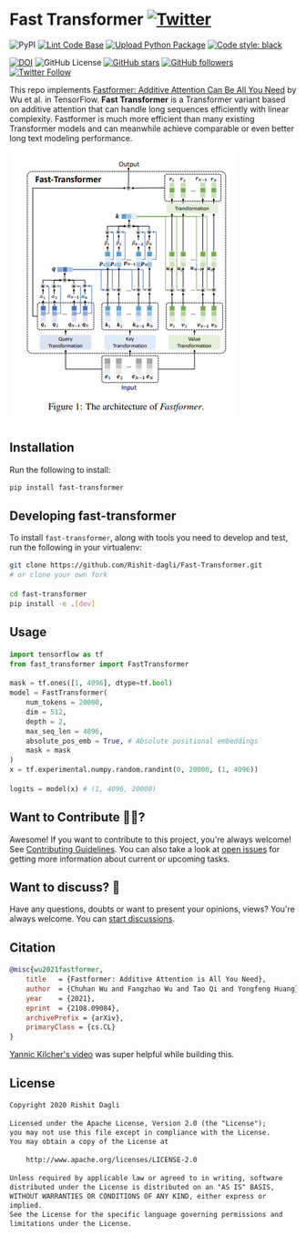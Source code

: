 # Fast Transformer [![Twitter](https://img.shields.io/twitter/url?style=social&url=https%3A%2F%2Fgithub.com%2FRishit-dagli%2FFast-Transformer)](https://twitter.com/intent/tweet?text=Wow:&url=https%3A%2F%2Fgithub.com%2FRishit-dagli%2FFast-Transformer)

![PyPI](https://img.shields.io/pypi/v/fast-transformer)
[![Lint Code Base](https://github.com/Rishit-dagli/Fast-Transformer/actions/workflows/linter.yml/badge.svg)](https://github.com/Rishit-dagli/Fast-Transformer/actions/workflows/linter.yml)
[![Upload Python Package](https://github.com/Rishit-dagli/Fast-Transformer/actions/workflows/python-publish.yml/badge.svg)](https://github.com/Rishit-dagli/Fast-Transformer/actions/workflows/python-publish.yml)
[![Code style: black](https://img.shields.io/badge/code%20style-black-000000.svg)](https://github.com/psf/black)

[![DOI](https://zenodo.org/badge/DOI/10.5281/zenodo.5406025.svg)](https://doi.org/10.5281/zenodo.5406025)
![GitHub License](https://img.shields.io/github/license/Rishit-dagli/Fast-Transformer)
[![GitHub stars](https://img.shields.io/github/stars/Rishit-dagli/Fast-Transformer?style=social)](https://github.com/Rishit-dagli/Fast-Transformer/stargazers)
[![GitHub followers](https://img.shields.io/github/followers/Rishit-dagli?label=Follow&style=social)](https://github.com/Rishit-dagli)
[![Twitter Follow](https://img.shields.io/twitter/follow/rishit_dagli?style=social)](https://twitter.com/intent/follow?screen_name=rishit_dagli)

This repo implements [Fastformer: Additive Attention Can Be All You Need](https://arxiv.org/abs/2108.09084) by Wu et al. in 
TensorFlow. **Fast Transformer** is a Transformer variant based on additive attention that can handle long sequences 
efficiently with linear complexity. Fastformer is much more efficient than many existing Transformer models and can 
meanwhile achieve comparable or even better long text modeling performance.

![](https://github.com/Rishit-dagli/Fast-Transformer/blob/main/media/architecture.png)

## Installation

Run the following to install:

```sh
pip install fast-transformer
```

## Developing fast-transformer

To install `fast-transformer`, along with tools you need to develop and test, run the following in your virtualenv:

```sh
git clone https://github.com/Rishit-dagli/Fast-Transformer.git
# or clone your own fork

cd fast-transformer
pip install -e .[dev]
```

## Usage

```python
import tensorflow as tf
from fast_transformer import FastTransformer

mask = tf.ones([1, 4096], dtype=tf.bool)
model = FastTransformer(
    num_tokens = 20000,
    dim = 512,
    depth = 2,
    max_seq_len = 4096,
    absolute_pos_emb = True, # Absolute positional embeddings
    mask = mask
)
x = tf.experimental.numpy.random.randint(0, 20000, (1, 4096))

logits = model(x) # (1, 4096, 20000)
```

## Want to Contribute 🙋‍♂️?

Awesome! If you want to contribute to this project, you're always welcome! See [Contributing Guidelines](CONTRIBUTING.md). You can also take a look at [open issues](https://github.com/Rishit-dagli/Fast-Transformer/issues) for getting more information about current or upcoming tasks.

## Want to discuss? 💬

Have any questions, doubts or want to present your opinions, views? You're always welcome. You can [start discussions](https://github.com/Rishit-dagli/Fast-Transformer/discussions).

## Citation

```bibtex
@misc{wu2021fastformer,
    title   = {Fastformer: Additive Attention is All You Need}, 
    author  = {Chuhan Wu and Fangzhao Wu and Tao Qi and Yongfeng Huang},
    year    = {2021},
    eprint  = {2108.09084},
    archivePrefix = {arXiv},
    primaryClass = {cs.CL}
}
```

[Yannic Kilcher's video](https://youtu.be/qgUegkefocg) was super helpful while building this.

## License

```
Copyright 2020 Rishit Dagli

Licensed under the Apache License, Version 2.0 (the "License");
you may not use this file except in compliance with the License.
You may obtain a copy of the License at

    http://www.apache.org/licenses/LICENSE-2.0

Unless required by applicable law or agreed to in writing, software
distributed under the License is distributed on an "AS IS" BASIS,
WITHOUT WARRANTIES OR CONDITIONS OF ANY KIND, either express or implied.
See the License for the specific language governing permissions and
limitations under the License.
```
